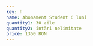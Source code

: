 ```yaml
---
key: h
name: Abonament Student 6 luni
quantity1: 30 zile
quantity2: întări nelimitate
price: 1350 RON
---
```

